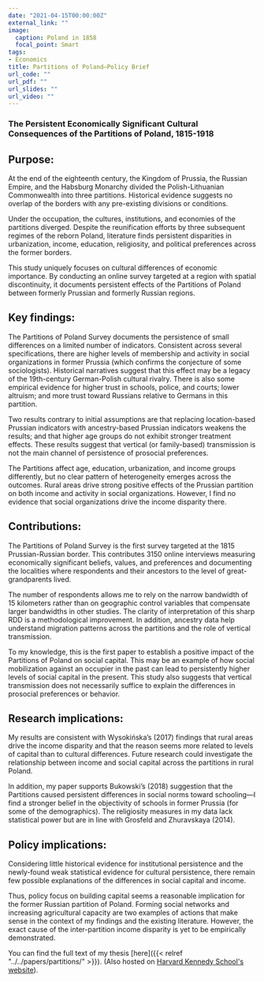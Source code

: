 ```yaml
---
date: "2021-04-15T00:00:00Z"
external_link: ""
image:
  caption: Poland in 1858
  focal_point: Smart
tags:
- Economics
title: Partitions of Poland—Policy Brief
url_code: ""
url_pdf: ""
url_slides: ""
url_video: ""
---
```


### The Persistent Economically Significant Cultural Consequences of the Partitions of Poland, 1815-1918

## Purpose:
At the end of the eighteenth century, the Kingdom of Prussia, the Russian Empire, and the Habsburg Monarchy divided the Polish-Lithuanian Commonwealth into three partitions. Historical evidence suggests no overlap of the borders with any pre-existing divisions or conditions.

Under the occupation, the cultures, institutions, and economies of the partitions diverged. Despite the reunification efforts by three subsequent regimes of the reborn Poland, literature finds persistent disparities in urbanization, income, education, religiosity, and political preferences across the former borders. 

This study uniquely focuses on cultural differences of economic importance. By conducting an online survey targeted at a region with spatial discontinuity, it documents persistent effects of the Partitions of Poland between formerly Prussian and formerly Russian regions.

## Key findings:
The Partitions of Poland Survey documents the persistence of small differences on a limited number of indicators. Consistent across several specifications, there are higher levels of membership and activity in social organizations in former Prussia (which confirms the conjecture of some sociologists). Historical narratives suggest that this effect may be a legacy of the 19th-century German-Polish cultural rivalry. There is also some empirical evidence for higher trust in schools, police, and courts; lower altruism; and more trust toward Russians relative to Germans in this partition.

Two results contrary to initial assumptions are that replacing location-based Prussian indicators with ancestry-based Prussian indicators weakens the results; and that higher age groups do not exhibit stronger treatment effects. These results suggest that vertical (or family-based) transmission is not the main channel of persistence of prosocial preferences.

The Partitions affect age, education, urbanization, and income groups differently, but no clear pattern of heterogeneity emerges across the outcomes. Rural areas drive strong positive effects of the Prussian partition on both income and activity in social organizations. However, I find no evidence that social organizations drive the income disparity there.

## Contributions:
The Partitions of Poland Survey is the first survey targeted at the 1815 Prussian-Russian border. This contributes 3150 online interviews measuring economically significant beliefs, values, and preferences and documenting the localities where respondents and their ancestors to the level of great-grandparents lived. 

The number of respondents allows me to rely on the narrow bandwidth of 15 kilometers rather than on geographic control variables that compensate larger bandwidths in other studies. The clarity of interpretation of this sharp RDD is a methodological improvement. In addition, ancestry data help understand migration patterns across the partitions and the role of vertical transmission.

To my knowledge, this is the first paper to establish a positive impact of the Partitions of Poland on social capital. This may be an example of how social mobilization against an occupier in the past can lead to persistently higher levels of social capital in the present. This study also suggests that vertical transmission does not necessarily suffice to explain the differences in prosocial preferences or behavior.

## Research implications:
My results are consistent with Wysokińska’s (2017) findings that rural areas drive the income disparity and that the reason seems more related to levels of capital than to cultural differences. Future research could investigate the relationship between income and social capital across the partitions in rural Poland.

In addition, my paper supports Bukowski’s (2018) suggestion that the Partitions caused persistent differences in social norms toward schooling—I find a stronger belief in the objectivity of schools in former Prussia (for some of the demographics). The religiosity measures in my data lack statistical power but are in line with Grosfeld and Zhuravskaya (2014). 

## Policy implications:
Considering little historical evidence for institutional persistence and the newly-found weak statistical evidence for cultural persistence, there remain few possible explanations of the differences in social capital and income. 

Thus, policy focus on building capital seems a reasonable implication for the former Russian partition of Poland. Forming social networks and increasing agricultural capacity are two examples of actions that make sense in the context of my findings and the existing literature. However, the exact cause of the inter-partition income disparity is yet to be empirically demonstrated.

You can find the full text of my thesis [here]({{< relref "../../papers/partitions/" >}}). (Also hosted on [Harvard Kennedy School's website](https://www.hks.harvard.edu/sites/default/files/centers/cid/files/publications/CID_Wiener_Inequality%20Award%20Research/Policy%20Briefs/Pawel%20Rybacki%20(1-A).pdf)).
